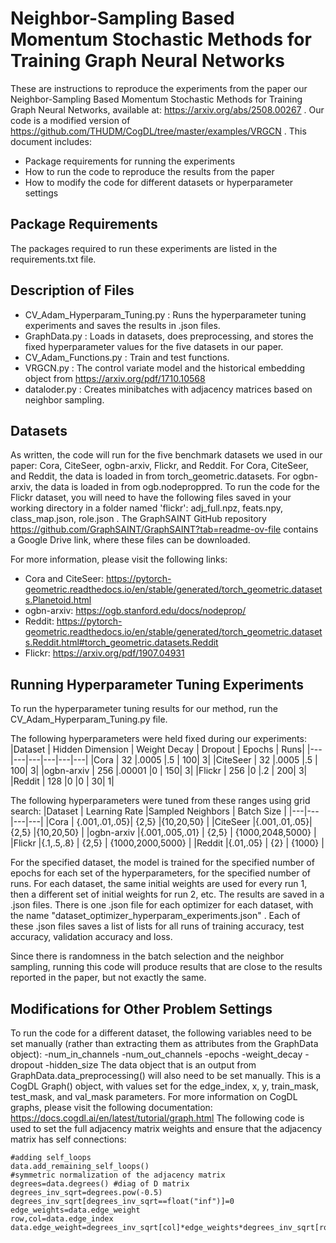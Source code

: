 #  Neighbor-Sampling Based Momentum Stochastic Methods for Training Graph Neural Networks

 These are instructions to reproduce the experiments from the paper our Neighbor-Sampling Based Momentum Stochastic Methods for Training Graph
  Neural Networks, available at:  https://arxiv.org/abs/2508.00267 . Our code is a modified version of https://github.com/THUDM/CogDL/tree/master/examples/VRGCN . This document includes:
 - Package requirements for running the experiments
 - How to run the code to reproduce the results from the paper
 - How to modify the code for different datasets or hyperparameter settings


## Package Requirements
The packages required to run these experiments are listed in the requirements.txt file.

## Description of Files
- CV_Adam_Hyperparam_Tuning.py : Runs the hyperparameter tuning experiments and saves the results in .json files. 
- GraphData.py : Loads in datasets, does preprocessing, and stores the fixed hyperparameter values for the five datasets in our paper.
- CV_Adam_Functions.py : Train and test functions.
- VRGCN.py : The control variate model and the historical embedding object from https://arxiv.org/pdf/1710.10568 
- dataloder.py : Creates minibatches with adjacency matrices based on neighbor sampling. 


## Datasets
As written, the code will run for the five benchmark datasets we used in our paper: Cora, CiteSeer, ogbn-arxiv, Flickr, and Reddit. For Cora, CiteSeer, and Reddit, the data is loaded in from torch_geometric.datasets. For ogbn-arxiv, the data is loaded in from ogb.nodeproppred.
To run the code for the Flickr dataset, you will need to have the following files saved in your working directory in a folder named 'flickr': adj_full.npz, feats.npy, class_map.json, role.json . The GraphSAINT GitHub repository https://github.com/GraphSAINT/GraphSAINT?tab=readme-ov-file contains a Google Drive link, where these files can be downloaded.

For more information, please visit the following links:

- Cora and CiteSeer: https://pytorch-geometric.readthedocs.io/en/stable/generated/torch_geometric.datasets.Planetoid.html
- ogbn-arxiv: https://ogb.stanford.edu/docs/nodeprop/
- Reddit: https://pytorch-geometric.readthedocs.io/en/stable/generated/torch_geometric.datasets.Reddit.html#torch_geometric.datasets.Reddit
- Flickr: https://arxiv.org/pdf/1907.04931

## Running Hyperparameter Tuning Experiments
To run the hyperparameter tuning results for our method, run the CV_Adam_Hyperparam_Tuning.py file. 

The following hyperparameters were held fixed during our experiments:   
|Dataset | Hidden Dimension | Weight Decay | Dropout | Epochs | Runs|
|---|---|---|---|---|---|
|Cora   | 32 |.0005 |.5 | 100| 3|
|CiteSeer   | 32 |.0005 |.5 | 100| 3|
|ogbn-arxiv   | 256 |.00001 |0 | 150| 3|
|Flickr   | 256 |0 |.2 | 200| 3|
|Reddit   | 128 |0 |0 | 30| 1|

The following hyperparameters were tuned from these ranges using grid search:
|Dataset | Learning Rate |Sampled Neighbors | Batch Size |
|---|---|---|---|
|Cora   | {.001,.01,.05}| {2,5}  |{10,20,50}  |
|CiteSeer   |{.001,.01,.05}| {2,5}  |{10,20,50}  |
|ogbn-arxiv   |{.001,.005,.01} | {2,5}  |  {1000,2048,5000} |
|Flickr   |{.1,.5,.8}  | {2,5}  | {1000,2000,5000} |
|Reddit   |{.01,.05} | {2} | {1000} |

For the specified dataset, the model is trained for the specified number of epochs for each set of the hyperparameters, for the specified number of runs. For each dataset, the same initial weights are used for every run 1, then a different set of initial weights for     run 2, etc. The results are saved in a .json files. There is one .json file for each optimizer for each dataset, with the name "dataset_optimizer_hyperparam_experiments.json" . Each of these .json files saves a list of lists for all runs of training accuracy, test accuracy, validation accuracy and loss.

Since there is randomness in the batch selection and the neighbor sampling, running this code will produce results that are close to the results reported in the paper, but not exactly the same. 

## Modifications for Other Problem Settings
To run the code for a different dataset, the following variables need to be set manually (rather than extracting them as attributes from the GraphData object):
-num_in_channels
-num_out_channels
-epochs
-weight_decay
-dropout
-hidden_size
The data object that is an output from GraphData.data_preprocessing() will also need to be set manually. This is a CogDL Graph() object, with values set for the edge_index, x, y, train_mask, test_mask, and val_mask parameters.
For more information on CogDL graphs, please visit the following documentation: https://docs.cogdl.ai/en/latest/tutorial/graph.html
The following code is used to set the full adjacency matrix weights and ensure that the adjacency matrix has self connections:

```
#adding self_loops 
data.add_remaining_self_loops()
#symmetric normalization of the adjacency matrix
degrees=data.degrees() #diag of D matrix
degrees_inv_sqrt=degrees.pow(-0.5)
degrees_inv_sqrt[degrees_inv_sqrt==float("inf")]=0
edge_weights=data.edge_weight
row,col=data.edge_index
data.edge_weight=degrees_inv_sqrt[col]*edge_weights*degrees_inv_sqrt[row]
```

  
    
